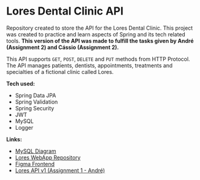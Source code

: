 # Lores Dental Clinic API
Repository created to store the API for the Lores Dental Clinic. This project was created to practice and learn aspects of Spring and its tech related tools. <b>This version of the API was made to fulfill the tasks given by André (Assignment 2) and Cássio (Assignment 2).</b>

This API supports <code>GET</code>, <code>POST</code>, <code>DELETE</code> and <code>PUT</code> methods from HTTP Protocol. The API manages patients, dentists, appointments, treatments and specialties of a fictional clinic called Lores.

<b>Tech used:</b>
<ul>
<li>Spring Data JPA</li>
<li>Spring Validation</li>
<li>Spring Security</li>
<li>JWT</li>
<li>MySQL</li>
<li>Logger</li>
</ul>

<b>Links:</b>
<ul>
  <li><a href="https://drive.google.com/file/d/1dhDSyK5W72HLbJGhAsxQ3gSPgVpraLtO/view">MySQL Diagram</a></li>
<li>
<a href="https://github.com/gxlpes/lores-webapp">Lores WebApp Repository</a></li>
<li>
<a href="https://www.figma.com/file/knJQ6cFE0HcxCKWGURPIEr/Lores?node-id=0%3A1&t=NXqI9WkSxPoOro39-1">Figma Frontend</a>
</li>
<li>
<a href="https://github.com/gxlpes/lores/tree/api_v1">Lores API v1 (Assignment 1 - André)</a>
</li>
</ul>

